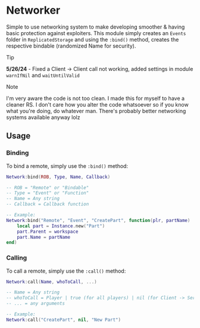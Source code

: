 # Networker
Simple to use networking system to make developing smoother &amp; having basic protection against exploiters.
This module simply creates an `Events` folder in `ReplicatedStorage` and using the `:bind()` method, creates the respective bindable (randomized Name for security).

> [!TIP]
> **5/26/24** - Fixed a Client -> Client call not working, added settings in module `warnIfNil` and `waitUntilValid`

> [!NOTE]
> I'm very aware the code is not too clean. I made this for myself to have a cleaner RS. I don't care how you alter the code whatsoever so if you know what you're doing, do whatever man. There's probably better networking systems available anyway lolz

## Usage
### Binding
To bind a remote, simply use the `:bind()` method:
```lua
Network:bind(ROB, Type, Name, Callback)

-- ROB = "Remote" or "Bindable"
-- Type = "Event" or "Function"
-- Name = Any string
-- Callback = Callback function

-- Example:
Network:bind("Remote", "Event", "CreatePart", function(plr, partName)
    local part = Instance.new("Part")
    part.Parent = workspace
    part.Name = partName
end)
```
### Calling
To call a remote, simply use the `:call()` method:
```lua
Network:call(Name, whoToCall, ...)

-- Name = Any string
-- whoToCall = Player | true (for all players) | nil (for Client -> Server)
-- ... = any arguments

-- Example:
Network:call("CreatePart", nil, "New Part")
```
